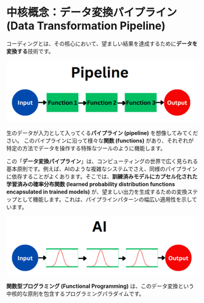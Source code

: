 # 中核概念：データ変換パイプライン (Data Transformation Pipeline)

コーディングとは、その核心において、望ましい結果を達成するために**データを変換する**技術です。

![Pipeline image](https://raw.githubusercontent.com/ken-okabe/web-images5/main/img_1744449185892.png)

生のデータが入力として入ってくる**パイプライン (pipeline)** を想像してみてください。
このパイプラインに沿って様々な**関数 (functions)** があり、それぞれが特定の方法でデータを操作する特殊なツールのように機能します。

この「**データ変換パイプライン**」は、コンピューティングの世界で広く見られる基本原則です。例えば、AIのような複雑なシステムでさえ、同様のパイプラインに依存することがよくあります。そこでは、**訓練済みモデルにカプセル化された学習済みの確率分布関数 (learned probability distribution functions encapsulated in trained models)** が、望ましい出力を生成するための変換ステップとして機能します。これは、パイプラインパターンの幅広い適用性を示しています。

![Functional programming pipeline image](https://raw.githubusercontent.com/ken-okabe/web-images5/main/img_1744449300196.png)

**関数型プログラミング (Functional Programming)** は、このデータ変換という中核的な原則を包含するプログラミングパラダイムです。
